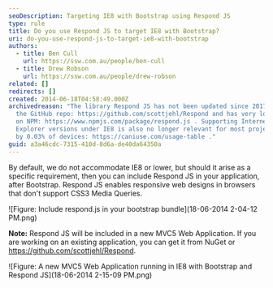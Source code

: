 ```yaml
---
seoDescription: Targeting IE8 with Bootstrap using Respond JS
type: rule
title: Do you use Respond JS to target IE8 with Bootstrap?
uri: do-you-use-respond-js-to-target-ie8-with-bootstrap
authors:
  - title: Ben Cull
    url: https://ssw.com.au/people/ben-cull
  - title: Drew Robson
    url: https://ssw.com.au/people/drew-robson
related: []
redirects: []
created: 2014-06-18T04:58:49.000Z
archivedreason: "The library Respond JS has not been updated since 2017 as per
  the GitHub repo: https://github.com/scottjehl/Respond and has very low usage
  on NPM: https://www.npmjs.com/package/respond.js . Supporting Internet
  Explorer versions under IE8 is also no longer relevant for most projects, used
  by 0.03% of devices: https://caniuse.com/usage-table ."
guid: a3a46cdc-7315-410d-8d6a-de40da64350a
---
```


By default, we do not accommodate IE8 or lower, but should it arise as a specific requirement, then you can include Respond JS in your application, after Bootstrap. Respond JS enables responsive web designs in browsers that don't support CSS3 Media Queries.

<!--endintro-->

![Figure: Include respond.js in your bootstrap bundle](18-06-2014 2-04-12 PM.png)

**Note:** Respond JS will be included in a new MVC5 Web Application. If you are working on an existing application, you can get it from NuGet or https://github.com/scottjehl/Respond.

![Figure: A new MVC5 Web Application running in IE8 with Bootstrap and Respond JS](18-06-2014 2-15-09 PM.png)
